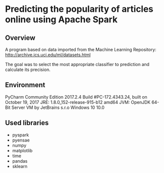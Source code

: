 # Predicting the popularity of articles online using Apache Spark

## Overview
A program based on data imported from the Machine Learning Repository:<br/>
http://archive.ics.uci.edu/ml/datasets.html

The goal was to select the most appropriate classifier to prediction and calculate its precision.

## Environment
PyCharm Community Edition 2017.2.4
Build #PC-172.4343.24, built on October 19, 2017
JRE: 1.8.0_152-release-915-b12 amd64
JVM: OpenJDK 64-Bit Server VM by JetBrains s.r.o
Windows 10 10.0

## Used libraries
- pyspark
- pyensae 
- numpy
- matplotlib
- time
- pandas
- sklearn
